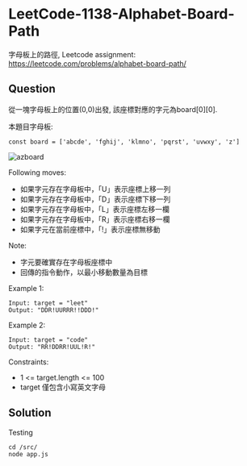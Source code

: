 # LeetCode-1138-Alphabet-Board-Path
字母板上的路徑, Leetcode assignment:
https://leetcode.com/problems/alphabet-board-path/

## Question

從一塊字母板上的位置(0,0)出發, 該座標對應的字元為board[0][0].

本題目字母板:
```
const board = ['abcde', 'fghij', 'klmno', 'pqrst', 'uvwxy', 'z']
```

![azboard](https://assets.leetcode.com/uploads/2019/07/28/azboard.png)

Following moves:
* 如果字元存在字母板中，「U」表示座標上移一列
* 如果字元存在字母板中，「D」表示座標下移一列
* 如果字元存在字母板中，「L」表示座標左移一欄
* 如果字元存在字母板中，「R」表示座標右移一欄
* 如果字元在當前座標中，「!」表示座標無移動

Note:
* 字元要確實存在字母板座標中
* 回傳的指令動作，以最小移動數量為目標

Example 1:
```
Input: target = "leet"
Output: "DDR!UURRR!!DDD!"
```

Example 2:
```
Input: target = "code"
Output: "RR!DDRR!UUL!R!"
```

Constraints:
* 1 <= target.length <= 100
* target 僅包含小寫英文字母

## Solution

Testing
```
cd /src/
node app.js
```